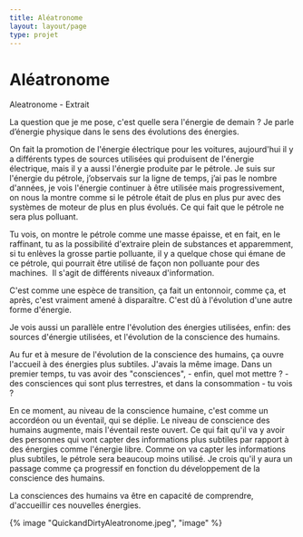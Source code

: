 ```yaml
---
title: Aléatronome
layout: layout/page
type: projet
---
```


# Aléatronome

Aleatronome - Extrait


La question que je me pose, c'est quelle sera l'énergie de demain ? Je parle d’énergie physique dans le sens des évolutions des énergies. 

On fait la promotion de l'énergie électrique pour les voitures, aujourd'hui il y a différents types de sources utilisées qui produisent de l'énergie électrique, mais il y a aussi l'énergie produite par le pétrole. Je suis sur l'énergie du pétrole, j’observais sur la ligne de temps, j’ai pas le nombre d'années, je vois l'énergie continuer à être utilisée mais progressivement, on nous la montre comme si le pétrole était de plus en plus pur avec des systèmes de moteur de plus en plus évolués.
Ce qui fait que le pétrole ne sera plus polluant.

Tu vois, on montre le pétrole comme une masse épaisse, et en fait, en le raffinant, tu as la possibilité d'extraire plein de substances et apparemment, si tu enlèves la grosse partie polluante, il y a quelque chose qui émane de ce pétrole, qui pourrait être utilisé de façon non polluante pour des machines. 
Il s'agit de différents niveaux d'information. 

C'est comme une espèce de transition, ça fait un entonnoir, comme ça, et après, c'est vraiment amené à disparaître. C'est dû à l'évolution d'une autre forme d'énergie. 

Je vois aussi un parallèle entre l'évolution des énergies utilisées, enfin: des sources d'énergie utilisées, et l'évolution de la conscience des humains. 

Au fur et à mesure de l'évolution de la conscience des humains, ça ouvre l'accueil à des énergies plus subtiles. J'avais la même image. Dans un premier temps, tu vas avoir des "consciences", - enfin, quel mot mettre ? - des consciences qui sont plus terrestres, et dans la consommation - tu vois ? 

En ce moment, au niveau de la conscience humaine, c'est comme un accordéon ou un éventail, qui se déplie. Le niveau de conscience des humains augmente, mais l'éventail reste ouvert. Ce qui fait qu'il va y avoir des personnes qui vont capter des informations plus subtiles par rapport à des énergies comme l'énergie libre. Comme on va capter les informations plus subtiles, le pétrole sera beaucoup moins utilisé. Je crois qu'il y aura un passage comme ça progressif en fonction du développement de la conscience des humains. 

La consciences des humains va être en capacité de comprendre, d'accueillir ces nouvelles énergies.

{% image "QuickandDirtyAleatronome.jpeg", "image" %}